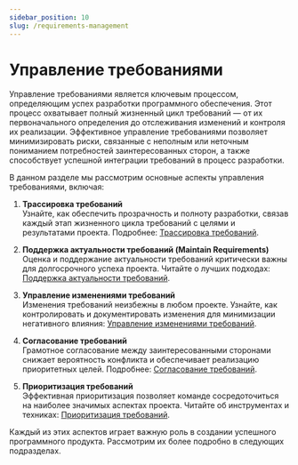 ```yaml
---
sidebar_position: 10
slug: /requirements-management
---
```


# Управление требованиями

Управление требованиями является ключевым процессом, определяющим успех разработки программного обеспечения. Этот процесс охватывает полный жизненный цикл требований — от их первоначального определения до отслеживания изменений и контроля их реализации. Эффективное управление требованиями позволяет минимизировать риски, связанные с неполным или неточным пониманием потребностей заинтересованных сторон, а также способствует успешной интеграции требований в процесс разработки.

В данном разделе мы рассмотрим основные аспекты управления требованиями, включая:  

1. **Трассировка требований**  
   Узнайте, как обеспечить прозрачность и полноту разработки, связав каждый этап жизненного цикла требований с целями и результатами проекта. Подробнее: [Трассировка требований](/requirements/requirements-management/traceability.md).  

2. **Поддержка актуальности требований (Maintain Requirements)**  
   Оценка и поддержание актуальности требований критически важны для долгосрочного успеха проекта. Читайте о лучших подходах: [Поддержка актуальности требований](/requirements/requirements-management/relevance.md).  

3. **Управление изменениями требований**  
   Изменения требований неизбежны в любом проекте. Узнайте, как контролировать и документировать изменения для минимизации негативного влияния: [Управление изменениями требований](/requirements/requirements-management/changes.md).  

4. **Согласование требований**  
   Грамотное согласование между заинтересованными сторонами снижает вероятность конфликта и обеспечивает реализацию приоритетных целей. Подробнее: [Согласование требований](/requirements/requirements-management/coordination.md).  

5. **Приоритизация требований**  
   Эффективная приоритизация позволяет команде сосредоточиться на наиболее значимых аспектах проекта. Читайте об инструментах и техниках: [Приоритизация требований](/requirements/requirements-management/priority.md).  

Каждый из этих аспектов играет важную роль в создании успешного программного продукта. Рассмотрим их более подробно в следующих подразделах.
